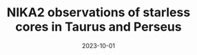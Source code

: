 ---
title: "NIKA2 observations of starless cores in Taurus and Perseus"
collection: "publications"
category: "co_papers"
permalink: /publications/2023arXiv231001044K
link: https://ui.adsabs.harvard.edu/abs/2023arXiv231001044K/abstract
date: 2023-10-01
venue: "arXiv e-prints"
citation: "Kramer, C., Adam, R., Ade, P., et al. (2023), arXiv e-prints, arXiv:2310.01044."
---